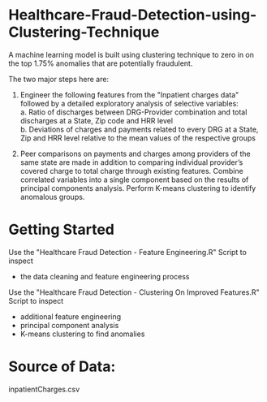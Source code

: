 # Healthcare-Fraud-Detection-using-Clustering-Technique
A machine learning model is built using clustering technique to zero in on the top 1.75% anomalies that are potentially fraudulent.

The two major steps here are:  
1. Engineer the following features from the "Inpatient charges data" followed by a detailed exploratory analysis of selective variables:   
a. Ratio of discharges between DRG-Provider combination and total discharges at a State, Zip code and HRR level   
b. Deviations of charges and payments related to every DRG at a State, Zip and HRR level relative to the mean values of the respective groups  

2. Peer comparisons on payments and charges among providers of the same state are made in addition to comparing individual provider’s covered charge to total charge through existing features. Combine correlated variables into a single component based on the results of principal components analysis. Perform K-means clustering to identify anomalous groups.

# Getting Started
Use the "Healthcare Fraud Detection - Feature Engineering.R" Script to inspect   
- the data cleaning and feature engineering process   

Use the "Healthcare Fraud Detection - Clustering On Improved Features.R" Script to inspect   
- additional feature engineering  
- principal component analysis  
- K-means clustering to find anomalies  

# Source of Data:  
inpatientCharges.csv



